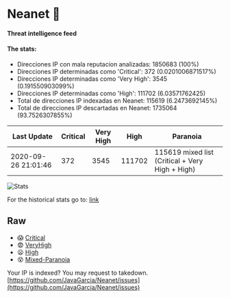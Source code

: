 # Neanet :hocho:
#### Threat intelligence feed
#### The stats:

- Direcciones IP con mala reputacion analizadas: 1850683 (100%)
- Direcciones IP determinadas como 'Critical':  372 (0.0201006871517%)
- Direcciones IP determinadas como 'Very High':  3545 (0.191550903099%)
- Direcciones IP determinadas como 'High':  111702 (6.03571762425)
- Total de direcciones IP indexadas en Neanet:  115619 (6.2473692145%)
- Total de direcciones IP descartadas en Neanet:  1735064 (93.7526307855%)

| Last Update | Critical | Very High | High | Paranoia |
| --- | --- | --- | --- | --- |
| 2020-09-26 21:01:46 | 372 | 3545 | 111702 | 115619 mixed list (Critical + Very High + High)|

![Stats](https://docs.google.com/spreadsheets/d/e/2PACX-1vSnaNMIXVabIpDJjufMlzH7poXnshF3mgd8Is1g9ytUEzVsP5my4Trn8f-xkoLLQ38xpL3HtmUexLo6/pubchart?oid=501124687&format=image)

For the historical stats go to: [link](/stats.csv)
## Raw
- :scream: [Critical](https://raw.githubusercontent.com/JavaGarcia/Neanet/master/blacklists/neanet_critical.txt)
- :fearful: [VeryHigh](https://raw.githubusercontent.com/JavaGarcia/Neanet/master/blacklists/neanet_veryHigh.txtt)
- :frowning: [High](https://raw.githubusercontent.com/JavaGarcia/Neanet/master/blacklists/neanet_high.txt)
- :dizzy_face: [Mixed-Paranoia](https://raw.githubusercontent.com/JavaGarcia/Neanet/master/blacklists/neanet_all.txt)


Your IP is indexed? You may request to takedown. [https://github.com/JavaGarcia/Neanet/issues](https://github.com/JavaGarcia/Neanet/issues)














































































































































































































































































































































































































































































































































































































































































































































































































































































































































































































































































